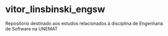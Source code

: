 # vitor_linsbinski_engsw
Repositório destinado aos estudos relacionados à disciplina de Engenharia de Software na UNEMAT
